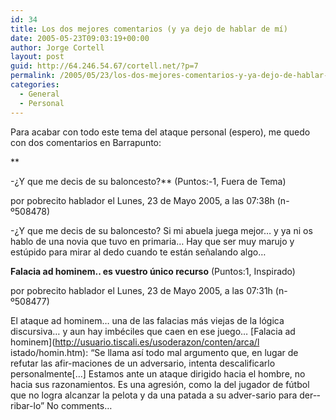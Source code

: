 ```yaml
---
id: 34
title: Los dos mejores comentarios (y ya dejo de hablar de mí­)
date: 2005-05-23T09:03:19+00:00
author: Jorge Cortell
layout: post
guid: http://64.246.54.67/cortell.net/?p=7
permalink: /2005/05/23/los-dos-mejores-comentarios-y-ya-dejo-de-hablar-de-mi/
categories:
  - General
  - Personal
---
```

Para acabar con todo este tema del ataque personal (espero), me quedo con dos comentarios en Barrapunto:
  
**
  
-¿Y que me decis de su baloncesto?** (Puntos:-1, Fuera de Tema)
  
por pobrecito hablador el Lunes, 23 de Mayo 2005, a las 07:38h (n-º508478)
  
-¿Y que me decis de su baloncesto? Si mi abuela juega mejor&#8230; y ya ni os hablo de una novia que tuvo en primaria&#8230; Hay que ser muy marujo y estúpido para mirar al dedo cuando te están señalando algo&#8230;

**Falacia ad hominem.. es vuestro único recurso** (Puntos:1, Inspirado)
  
por pobrecito hablador el Lunes, 23 de Mayo 2005, a las 07:31h (n-º508477)
  
El ataque ad hominem&#8230; una de las falacias más viejas de la lógica discursiva&#8230; y aun hay imbéciles que caen en ese juego&#8230; [Falacia ad hominem](http://usuario.tiscali.es/usoderazon/conten/arca/l istado/homin.htm): &#8220;Se llama así­ todo mal argumento que, en lugar de refutar las afir-­maciones de un adversario, intenta descalificarlo personalmente[&#8230;] Estamos ante un ataque dirigido hacia el hombre, no hacia sus razonamientos. Es una agresión, como la del jugador de fútbol que no logra alcanzar la pelota y da una patada a su adver-­sario para der-­ribar-­lo&#8221; No comments&#8230;